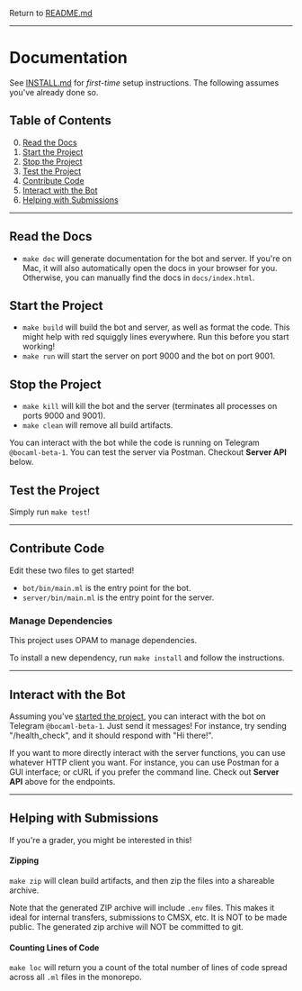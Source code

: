 Return to [README.md](README.md)

---

# Documentation

See [INSTALL.md](INSTALL.md) for _first-time_ setup instructions. The following assumes you've already done so.

## Table of Contents

0. [Read the Docs](#read-the-docs)
1. [Start the Project](#start-the-project)
2. [Stop the Project](#stop-the-project)
3. [Test the Project](#test-the-project)
4. [Contribute Code](#contribute-code)
5. [Interact with the Bot](#interact-with-the-bot)
6. [Helping with Submissions](#helping-with-submissions)

---

## Read the Docs

-   `make doc` will generate documentation for the bot and server. If you're on Mac, it will also automatically open the docs in your browser for you. Otherwise, you can manually find the docs in `docs/index.html`.

## Start the Project

-   `make build` will build the bot and server, as well as format the code. This might help with red squiggly lines everywhere. Run this before you start working!
-   `make run` will start the server on port 9000 and the bot on port 9001.

## Stop the Project

-   `make kill` will kill the bot and the server (terminates all processes on ports 9000 and 9001).
-   `make clean` will remove all build artifacts.

You can interact with the bot while the code is running on Telegram `@bocaml-beta-1`.
You can test the server via Postman. Checkout **Server API** below.

## Test the Project

Simply run `make test`!

---

## Contribute Code

Edit these two files to get started!

-   `bot/bin/main.ml` is the entry point for the bot.
-   `server/bin/main.ml` is the entry point for the server.

### Manage Dependencies

This project uses OPAM to manage dependencies.

To install a new dependency, run `make install` and follow the instructions.

---

## Interact with the Bot

Assuming you've [started the project](#start-the-project), you can interact with the bot on Telegram `@bocaml-beta-1`. Just send it messages! For instance, try sending "/health_check", and it should respond with "Hi there!".

If you want to more directly interact with the server functions, you can use whatever HTTP client you want. For instance, you can use Postman for a GUI interface; or cURL if you prefer the command line. Check out **Server API** above for the endpoints.

---

## Helping with Submissions

If you're a grader, you might be interested in this!

#### Zipping

`make zip` will clean build artifacts, and then zip the files into a shareable archive.

Note that the generated ZIP archive will include `.env` files. This makes it ideal for internal transfers, submissions to CMSX, etc. It is NOT to be made public. The generated zip archive will NOT be committed to git.

#### Counting Lines of Code

`make loc` will return you a count of the total number of lines of code spread across all `.ml` files in the monorepo.
